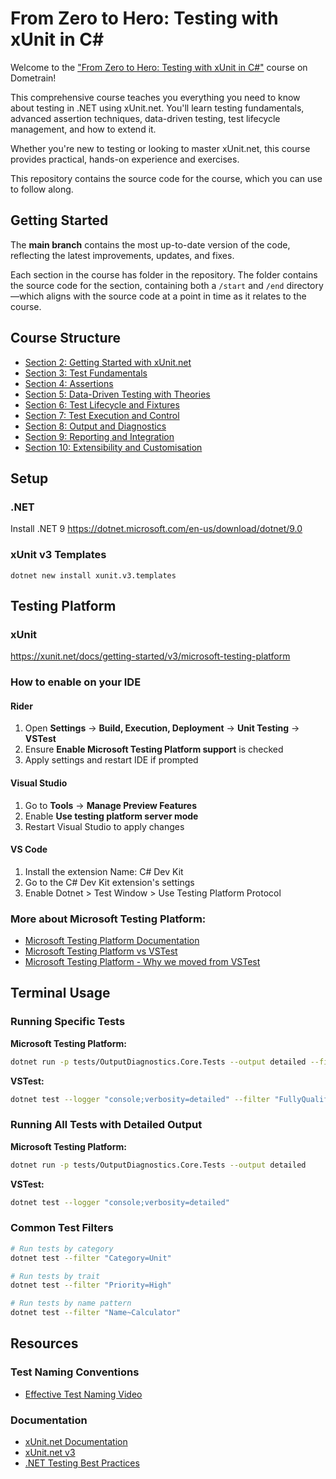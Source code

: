 # From Zero to Hero: Testing with xUnit in C# 

Welcome to the ["From Zero to Hero: Testing with xUnit in C#"](https://dometrain.com/course/from-zero-to-hero-testing-with-xunit-in-csharp/?ref=dometrain-github) course on Dometrain! 

This comprehensive course teaches you everything you need to know about testing in .NET using xUnit.net. You'll learn testing fundamentals, advanced assertion techniques, data-driven testing, test lifecycle management, and how to extend it.

Whether you're new to testing or looking to master xUnit.net, this course provides practical, hands-on experience and exercises.

This repository contains the source code for the course, which you can use to follow along.

## Getting Started

The **main branch** contains the most up-to-date version of the code, reflecting the latest improvements, updates, and fixes. 

Each section in the course has folder in the repository. The folder contains the source code for the section, containing both a `/start` and `/end` directory—which aligns with the source code at a point in time as it relates to the course.

## Course Structure

- [Section 2: Getting Started with xUnit.net](./section-02/)
- [Section 3: Test Fundamentals](./section-03/)
- [Section 4: Assertions](./section-04/)
- [Section 5: Data-Driven Testing with Theories](./section-05/)
- [Section 6: Test Lifecycle and Fixtures](./section-06/)
- [Section 7: Test Execution and Control](./section-07/)
- [Section 8: Output and Diagnostics](./section-08/)
- [Section 9: Reporting and Integration](./section-09/)
- [Section 10: Extensibility and Customisation](./section-10/)

## Setup

### .NET
Install .NET 9
https://dotnet.microsoft.com/en-us/download/dotnet/9.0

### xUnit v3 Templates
```shell
dotnet new install xunit.v3.templates
```

## Testing Platform

### xUnit
https://xunit.net/docs/getting-started/v3/microsoft-testing-platform

### How to enable on your IDE

#### Rider
1. Open **Settings** → **Build, Execution, Deployment** → **Unit Testing** → **VSTest**
2. Ensure **Enable Microsoft Testing Platform support** is checked
3. Apply settings and restart IDE if prompted


#### Visual Studio
1. Go to **Tools** → **Manage Preview Features**
2. Enable **Use testing platform server mode**
3. Restart Visual Studio to apply changes

#### VS Code
1. Install the extension Name: C# Dev Kit
2. Go to the C# Dev Kit extension's settings
3. Enable Dotnet > Test Window > Use Testing Platform Protocol

### More about Microsoft Testing Platform:
- [Microsoft Testing Platform Documentation](https://learn.microsoft.com/en-us/dotnet/core/testing/microsoft-testing-platform-intro)
- [Microsoft Testing Platform vs VSTest](https://learn.microsoft.com/en-us/dotnet/core/testing/microsoft-testing-platform-vs-vstest)
- [Microsoft Testing Platform - Why we moved from VSTest](https://youtu.be/nvwyaNucle0?si=dE4G9HkYXGWegFK2)

## Terminal Usage

### Running Specific Tests

**Microsoft Testing Platform:**
```bash
dotnet run -p tests/OutputDiagnostics.Core.Tests --output detailed --filter-query "/OutputDiagnostics.Core.Tests/OutputDiagnostics.Core.Tests.DiagnosticMessages/OrderProcessorTests/ProcessOrder_WithInvalidCustomer_ProvidesContextualFailureInfo"
```

**VSTest:**
```bash
dotnet test --logger "console;verbosity=detailed" --filter "FullyQualifiedName=OutputDiagnostics.Core.Tests.DiagnosticMessages.OrderProcessorTests.ProcessOrder_WithInvalidCustomer_ProvidesContextualFailureInfo"
```

### Running All Tests with Detailed Output

**Microsoft Testing Platform:**
```bash
dotnet run -p tests/OutputDiagnostics.Core.Tests --output detailed 
```

**VSTest:**
```bash
dotnet test --logger "console;verbosity=detailed" 
```

### Common Test Filters

```bash
# Run tests by category
dotnet test --filter "Category=Unit"

# Run tests by trait
dotnet test --filter "Priority=High"

# Run tests by name pattern
dotnet test --filter "Name~Calculator"
```

## Resources

### Test Naming Conventions
- [Effective Test Naming Video](https://www.youtube.com/watch?v=E9_7FaVy0YU)

### Documentation
- [xUnit.net Documentation](https://xunit.net/)
- [xUnit.net v3](https://xunit.net/docs/getting-started/v3/getting-started)
- [.NET Testing Best Practices](https://learn.microsoft.com/en-us/dotnet/core/testing/)
